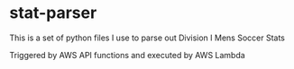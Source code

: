 # stat-parser

This is a set of python files I use to parse out Division I Mens Soccer Stats

Triggered by AWS API functions and executed by AWS Lambda
